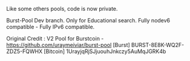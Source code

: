 Like some others pools, code is now private.

Burst-Pool Dev branch. Only for Educational search.
Fully nodev6 compatible - Fully IPv6 compatible.

Original Credit :
V2 Pool for Burstcoin - https://github.com/uraymeiviar/burst-pool
[Burst] BURST-8E8K-WQ2F-ZDZ5-FQWHX [Bitcoin] 1UrayjqRjSJjuouhJnkczy5AuMqJGRK4b
